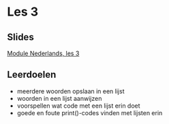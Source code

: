 # Les 3

## Slides

[Module Nederlands, les 3](https://slides.com/felienne/pidk-m1-l3a)

## Leerdoelen

* meerdere woorden opslaan in een lijst
* woorden in een lijst aanwijzen
* voorspellen wat code met een lijst erin doet
* goede en foute print\(\)-codes vinden met lijsten erin

